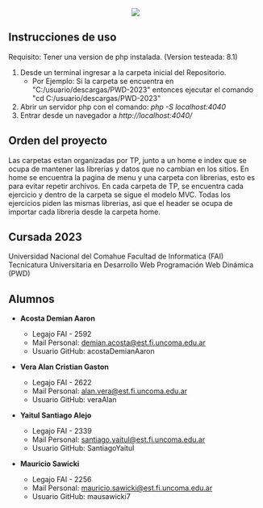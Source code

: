 <p align="center">
  <img src="https://i.postimg.cc/jdMhhYmM/Portada.png" />
</p>

## Instrucciones de uso

Requisito: Tener una version de php instalada. (Version testeada: 8.1)

1. Desde un terminal ingresar a la carpeta inicial del Repositorio.
   - Por Ejemplo: Si la carpeta se encuentra en "C:/usuario/descargas/PWD-2023" entonces ejecutar el comando "cd C:/usuario/descargas/PWD-2023"
2. Abrir un servidor php con el comando: _php -S localhost:4040_
3. Entrar desde un navegador a _http://localhost:4040/_

## Orden del proyecto

Las carpetas estan organizadas por TP, junto a un home e index que se ocupa de mantener las librerias y datos que no cambian en los sitios. En home se encuentra la pagina de menu y una carpeta con librerias, esto es para evitar repetir archivos.
En cada carpeta de TP, se encuentra cada ejercicio y dentro de la carpeta se sigue el modelo MVC. Todas los ejercicios piden las mismas librerias, asi que el header se ocupa de importar cada libreria desde la carpeta home.

## Cursada 2023

Universidad Nacional del Comahue
Facultad de Informatica (FAI)
Tecnicatura Universitaria en Desarrollo Web
Programación Web Dinámica (PWD)

## Alumnos

- **Acosta Demian Aaron**

  - Legajo FAI - 2592
  - Mail Personal: demian.acosta@est.fi.uncoma.edu.ar
  - Usuario GitHub: acostaDemianAaron

- **Vera Alan Cristian Gaston**

  - Legajo FAI - 2622
  - Mail Personal: alan.vera@est.fi.uncoma.edu.ar
  - Usuario GitHub: veraAlan

- **Yaitul Santiago Alejo**

  - Legajo FAI - 2339
  - Mail Personal: santiago.yaitul@est.fi.uncoma.edu.ar
  - Usuario GitHub: SantiagoYaitul

- **Mauricio Sawicki**

  - Legajo FAI - 2256
  - Mail Personal: mauricio.sawicki@est.fi.uncoma.edu.ar
  - Usuario GitHub: mausawicki7 
